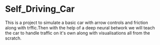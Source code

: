 # Self_Driving_Car
 This is a project to simulate a basic car with arrow controls and friction along with trffic.Then with the help of a deep neural betwork we will teach the car to handle traffic on it's own along with visualisations all from the scratch.
